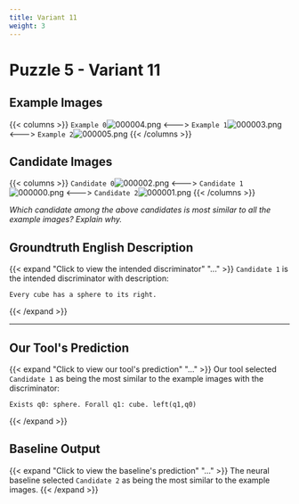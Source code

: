 ```yaml
---
title: Variant 11
weight: 3
---
```


# Puzzle 5 - Variant 11

## Example Images
{{< columns >}}
`Example 0`![000004.png](/clevr-variants/shield/fovariant-11/render/images/CLEVR_val_000004.png)
<--->
`Example 1`![000003.png](/clevr-variants/shield/fovariant-11/render/images/CLEVR_val_000003.png)
<--->
`Example 2`![000005.png](/clevr-variants/shield/fovariant-11/render/images/CLEVR_val_000005.png)
{{< /columns >}}

## Candidate Images
{{< columns >}}
`Candidate 0`![000002.png](/clevr-variants/shield/fovariant-11/render/images/CLEVR_val_000002.png)
<--->
`Candidate 1`![000000.png](/clevr-variants/shield/fovariant-11/render/images/CLEVR_val_000000.png)
<--->
`Candidate 2`![000001.png](/clevr-variants/shield/fovariant-11/render/images/CLEVR_val_000001.png)
{{< /columns >}}

*Which candidate among the above candidates is most similar to all the example images? Explain why.*

## Groundtruth English Description

{{< expand "Click to view the intended discriminator" "..." >}}
`Candidate 1` is the intended discriminator with description:
```plaintext 
Every cube has a sphere to its right.
```
{{< /expand >}}

---



## Our Tool's Prediction

{{< expand "Click to view our tool's prediction" "..." >}}
Our tool selected `Candidate 1` as being the most similar to the example images with the discriminator:
```plaintext
Exists q0: sphere. Forall q1: cube. left(q1,q0)
```
{{< /expand >}}



## Baseline Output

{{< expand "Click to view the baseline's prediction" "..." >}}
The neural baseline selected `Candidate 2` as being the most similar to the example images.
{{< /expand >}}


